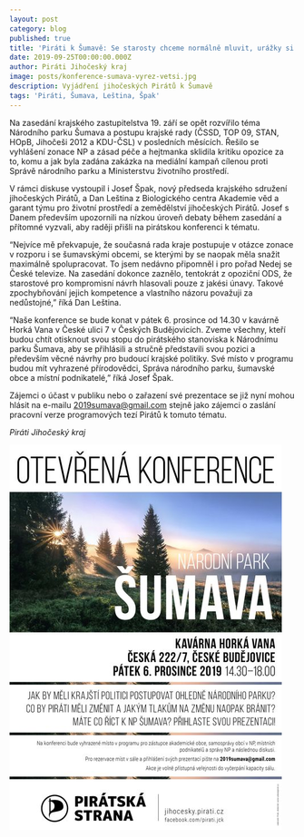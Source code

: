```yaml
---
layout: post
category: blog
published: true
title: 'Piráti k Šumavě: Se starosty chceme normálně mluvit, urážky si nezaslouží'
date: 2019-09-25T00:00:00.000Z
author: Piráti Jihočeský kraj
image: posts/konference-sumava-vyrez-vetsi.jpg
description: Vyjádření jihočeských Pirátů k Šumavě
tags: 'Piráti, Šumava, Leština, Špak'
---
```

Na zasedání krajského zastupitelstva 19. září se opět rozvířilo téma Národního parku Šumava a postupu krajské rady (ČSSD, TOP 09, STAN, HOpB, Jihočeši 2012 a KDU-ČSL) v posledních měsících. Řešilo se vyhlášení zonace NP a zásad péče a hejtmanka sklidila kritiku opozice za to, komu a jak byla zadána zakázka na mediální kampaň cílenou proti Správě národního parku a Ministerstvu životního prostředí.

V rámci diskuse vystoupil i Josef Špak, nový předseda krajského sdružení jihočeských Pirátů, a Dan Leština z Biologického centra Akademie věd a garant týmu pro životní prostředí a zemědělství jihočeských Pirátů. Josef s Danem především upozornili na nízkou úroveň debaty během zasedání a přítomné vyzvali, aby raději přišli na pirátskou konferenci k tématu.

“Nejvíce mě překvapuje, že současná rada kraje postupuje v otázce zonace v rozporu i se šumavskými obcemi, se kterými by se naopak měla snažit maximálně spolupracovat. To jsem nedávno připomněl i pro pořad Nedej se České televize. Na zasedání dokonce zaznělo, tentokrát z opoziční ODS, že starostové pro kompromisní návrh hlasovali pouze z jakési únavy. Takové zpochybňování jejich kompetence a vlastního názoru považuji za nedůstojné,” říká Dan Leština.

“Naše konference se bude konat v pátek 6. prosince od 14.30 v kavárně Horká Vana v České ulici 7 v Českých Budějovicích. Zveme všechny, kteří budou chtít otisknout svou stopu do pirátského stanoviska k Národnímu parku Šumava, aby se přihlásili a stručně představili svou pozici a především věcné návrhy pro budoucí krajské politiky. Své místo v programu budou mít vyhrazené přírodovědci, Správa národního parku, šumavské obce a místní podnikatelé,” říká Josef Špak.

Zájemci o účast v publiku nebo o zařazení své prezentace se již nyní mohou hlásit na e-mailu [2019sumava@gmail.com](2019sumava@gmail.com) stejně jako zájemci o zaslání pracovní verze programových tezí Pirátů k tomuto tématu.

_Piráti Jihočeský kraj_

![Pozvánka na konferenci](/assets/img/posts/konference-sumava-na-web.jpg)
